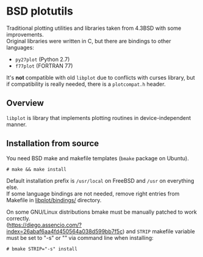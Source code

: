 # BSD plotutils

Traditional plotting utilities and libraries taken from 4.3BSD with some improvements.  
Original libraries were written in C, but there are bindings to other languages:
  * `py27plot` (Python 2.7)
  * `f77plot` (FORTRAN 77)

It's **not** compatible with old `libplot` due to conflicts with curses library, but if
compatibility is really needed, there is a `plotcompat.h` header.

## Overview
`libplot` is library that implements plotting routines in device-independent manner.  

## Installation from source

You need BSD make and makefile templates (`bmake` package on Ubuntu).  
```
# make && make install
```
Default installation prefix is `/usr/local` on FreeBSD and `/usr` on everything else.  
If some language bindings are not needed, remove right entries
from Makefile in [libplot/bindings/](libplot/bindings/.) directory.  

On some GNU/Linux distributions bmake must be manually patched to work correctly.  
(https://diego.assencio.com/?index=26abaf6aa4fd450564a038d599bb7f5c) and `STRIP`
makefile variable must be set to "-s" or "" via command line when installing:
```
# bmake STRIP="-s" install
```
